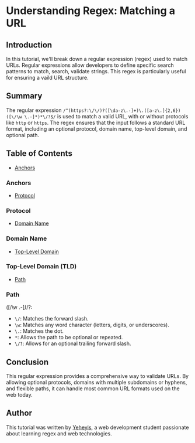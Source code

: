 # Understanding Regex: Matching a URL

##  Introduction
In this tutorial, we'll break down a regular expression (regex) used to match URLs. Regular expressions allow developers to define specific search patterns to match, search, validate strings. This regex is particularly useful for ensuring a vaild URL structure.

## Summary

The regular expression  `/^(https?:\/\/)?([\da-z\.-]+)\.([a-z\.]{2,6})([\/\w \.-]*)*\/?$/` is used to match a valid URL, with or without protocols like `http` or `https`. The regex ensures that the input follows a standard URL format, including an optional protocol, domain name, top-level domain, and optional path.


## Table of Contents

- [Anchors](#anchors)
### Anchors
- [Protocol](#protocol) 
### Protocol

- [Domain Name](#domain-name)
### Domain Name

- [Top-Level Domain](#top-level-domain)
### Top-Level Domain (TLD)

- [Path](#path)
### Path

([\/\w \.-]*)*\/?:
- `\/`: Matches the forward slash.
- `\w`: Matches any word character (letters, digits, or underscores).
- `\.`: Matches the dot.
- `*`: Allows the path to be optional or repeated.
- `\/?`: Allows for an optional trailing forward slash.


## Conclusion
This regular expression provides a comprehensive way to validate URLs. By allowing optional protocols, domains with multiple subdomains or hyphens, and flexible paths, it can handle most common URL formats used on the web today.

## Author
This tutorial was written by [Yeheyis](https://github.com/yeheyis1), a web development student passionate about learning regex and web technologies.


